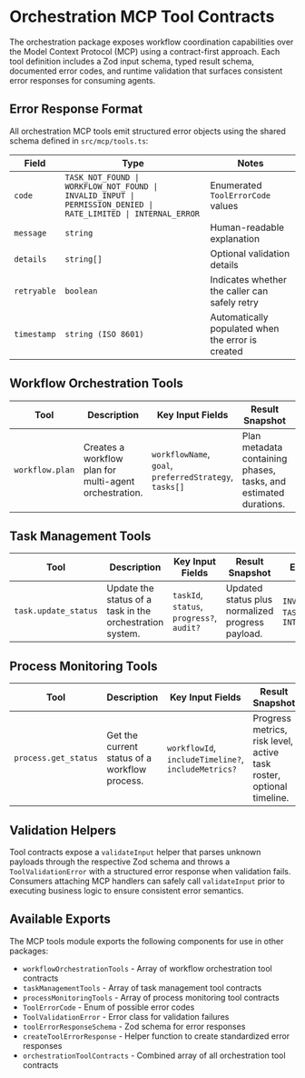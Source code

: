 # Orchestration MCP Tool Contracts

The orchestration package exposes workflow coordination capabilities over the Model Context Protocol (MCP) using a contract-first
approach. Each tool definition includes a Zod input schema, typed result schema, documented error codes, and runtime validation
that surfaces consistent error responses for consuming agents.

## Error Response Format

All orchestration MCP tools emit structured error objects using the shared schema defined in `src/mcp/tools.ts`:

| Field | Type | Notes |
| --- | --- | --- |
| `code` | `TASK_NOT_FOUND \| WORKFLOW_NOT_FOUND \| INVALID_INPUT \| PERMISSION_DENIED \| RATE_LIMITED \| INTERNAL_ERROR` | Enumerated `ToolErrorCode` values |
| `message` | `string` | Human-readable explanation |
| `details` | `string[]` | Optional validation details |
| `retryable` | `boolean` | Indicates whether the caller can safely retry |
| `timestamp` | `string (ISO 8601)` | Automatically populated when the error is created |

## Workflow Orchestration Tools

| Tool | Description | Key Input Fields | Result Snapshot | Error Codes |
| --- | --- | --- | --- | --- |
| `workflow.plan` | Creates a workflow plan for multi-agent orchestration. | `workflowName`, `goal`, `preferredStrategy`, `tasks[]` | Plan metadata containing phases, tasks, and estimated durations. | `INVALID_INPUT`, `INTERNAL_ERROR` |

## Task Management Tools

| Tool | Description | Key Input Fields | Result Snapshot | Error Codes |
| --- | --- | --- | --- | --- |
| `task.update_status` | Update the status of a task in the orchestration system. | `taskId`, `status`, `progress?`, `audit?` | Updated status plus normalized progress payload. | `INVALID_INPUT`, `TASK_NOT_FOUND`, `INTERNAL_ERROR` |

## Process Monitoring Tools

| Tool | Description | Key Input Fields | Result Snapshot | Error Codes |
| --- | --- | --- | --- | --- |
| `process.get_status` | Get the current status of a workflow process. | `workflowId`, `includeTimeline?`, `includeMetrics?` | Progress metrics, risk level, active task roster, optional timeline. | `INVALID_INPUT`, `WORKFLOW_NOT_FOUND`, `INTERNAL_ERROR` |

## Validation Helpers

Tool contracts expose a `validateInput` helper that parses unknown payloads through the respective Zod schema and throws a
`ToolValidationError` with a structured error response when validation fails. Consumers attaching MCP handlers can safely call
`validateInput` prior to executing business logic to ensure consistent error semantics.

## Available Exports

The MCP tools module exports the following components for use in other packages:

- `workflowOrchestrationTools` - Array of workflow orchestration tool contracts
- `taskManagementTools` - Array of task management tool contracts
- `processMonitoringTools` - Array of process monitoring tool contracts
- `ToolErrorCode` - Enum of possible error codes
- `ToolValidationError` - Error class for validation failures
- `toolErrorResponseSchema` - Zod schema for error responses
- `createToolErrorResponse` - Helper function to create standardized error responses
- `orchestrationToolContracts` - Combined array of all orchestration tool contracts
